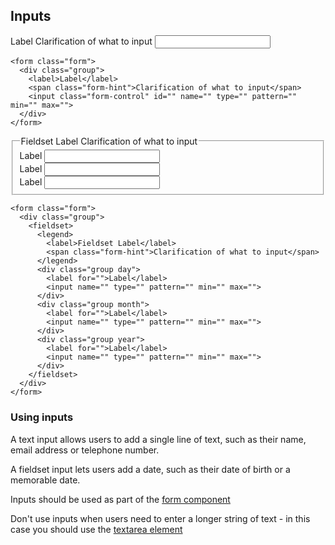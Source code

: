 ## Inputs

<form class="form">
  <div class="group">
    <label>Label</label>
    <span class="form-hint">Clarification of what to input</span>
    <input class="form-control" id="" name="" type="" pattern="" min="" max="">
  </div>
</form>

    <form class="form">
      <div class="group">
        <label>Label</label>
        <span class="form-hint">Clarification of what to input</span>
        <input class="form-control" id="" name="" type="" pattern="" min="" max="">
      </div>
    </form>

<form class="form">
  <div class="group">
    <fieldset>
      <legend>
        <label>Fieldset Label</label>
        <span class="form-hint">Clarification of what to input</span>
      </legend>
      <div class="group day">
        <label for="">Label</label>
        <input class="form-control" name="" type="" pattern="" min="" max="">
      </div>
      <div class="group month">
        <label for="">Label</label>
        <input class="form-control" name="" type="" pattern="" min="" max="">
      </div>
      <div class="group year">
        <label for="">Label</label>
        <input class="form-control" name="" type="" pattern="" min="" max="">
      </div>
    </fieldset>
  </div>
</form>

    <form class="form">
      <div class="group">
        <fieldset>
          <legend>
            <label>Fieldset Label</label>
            <span class="form-hint">Clarification of what to input</span>
          </legend>
          <div class="group day">
            <label for="">Label</label>
            <input name="" type="" pattern="" min="" max="">
          </div>
          <div class="group month">
            <label for="">Label</label>
            <input name="" type="" pattern="" min="" max="">
          </div>
          <div class="group year">
            <label for="">Label</label>
            <input name="" type="" pattern="" min="" max="">
          </div>
        </fieldset>
      </div>
    </form>

### Using inputs

A text input allows users to add a single line of text, such as their name, email address or telephone number.

A fieldset input lets users add a date, such as their date of birth or a memorable date.

Inputs should be used as part of the <a href="form">form component</a>

Don't use inputs when users need to enter a longer string of text - in this case you should use the <a href="textarea">textarea element</a>

